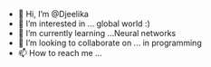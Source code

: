 - 👋 Hi, I’m @Djeelika
- 👀 I’m interested in ... global world :)
- 🌱 I’m currently learning ...Neural networks
- 💞️ I’m looking to collaborate on ... in programming
- 📫 How to reach me ...

<!---
Djeelika/Djeelika is a ✨ special ✨ repository because its `README.md` (this file) appears on your GitHub profile.
You can click the Preview link to take a look at your changes.
--->
